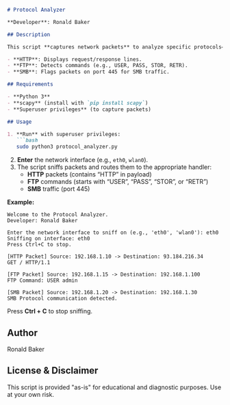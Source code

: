 ```markdown
# Protocol Analyzer

**Developer**: Ronald Baker  

## Description

This script **captures network packets** to analyze specific protocols—**HTTP**, **FTP**, and **SMB**—in real-time. It prints out protocol-specific details such as:

- **HTTP**: Displays request/response lines.  
- **FTP**: Detects commands (e.g., USER, PASS, STOR, RETR).  
- **SMB**: Flags packets on port 445 for SMB traffic.  

## Requirements

- **Python 3**
- **scapy** (install with `pip install scapy`)
- **Superuser privileges** (to capture packets)

## Usage

1. **Run** with superuser privileges:
   ```bash
   sudo python3 protocol_analyzer.py
   ```
2. **Enter** the network interface (e.g., `eth0`, `wlan0`).
3. The script sniffs packets and routes them to the appropriate handler:
   - **HTTP** packets (contains “HTTP” in payload)
   - **FTP** commands (starts with “USER”, “PASS”, “STOR”, or “RETR”)
   - **SMB** traffic (port 445)

**Example:**
```
Welcome to the Protocol Analyzer.
Developer: Ronald Baker

Enter the network interface to sniff on (e.g., 'eth0', 'wlan0'): eth0
Sniffing on interface: eth0
Press Ctrl+C to stop.

[HTTP Packet] Source: 192.168.1.10 -> Destination: 93.184.216.34
GET / HTTP/1.1

[FTP Packet] Source: 192.168.1.15 -> Destination: 192.168.1.100
FTP Command: USER admin

[SMB Packet] Source: 192.168.1.20 -> Destination: 192.168.1.30
SMB Protocol communication detected.
```

Press **Ctrl + C** to stop sniffing.

## Author

Ronald Baker  

## License & Disclaimer

This script is provided "as-is" for educational and diagnostic purposes. Use at your own risk.